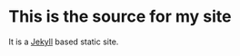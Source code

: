 # This is the source for my site

It is a [Jekyll](http://github.com/mojombo/jekyll) based static site.

